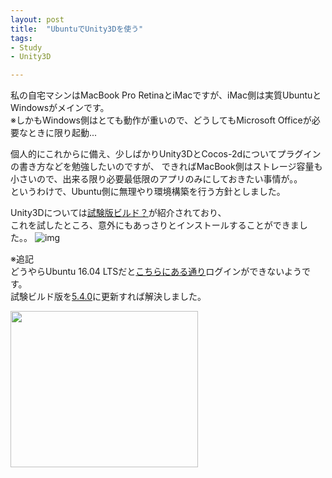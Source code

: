 ```yaml
---
layout: post
title:  "UbuntuでUnity3Dを使う"
tags:
- Study
- Unity3D

---
```

私の自宅マシンはMacBook Pro RetinaとiMacですが、iMac側は実質UbuntuとWindowsがメインです。  
※しかもWindows側はとても動作が重いので、どうしてもMicrosoft Officeが必要なときに限り起動...  

個人的にこれからに備え、少しばかりUnity3DとCocos-2dについてプラグインの書き方などを勉強したいのですが、
できればMacBook側はストレージ容量も小さいので、出来る限り必要最低限のアプリのみにしておきたい事情が。。  
というわけで、Ubuntu側に無理やり環境構築を行う方針としました。

Unity3Dについては[試験版ビルド？][Unity3D_on_Ubuntu]が紹介されており、  
これを試したところ、意外にもあっさりとインストールすることができました。。
![img](https://watarusuzuki.github.io/images/unity3donubuntu.png)

※追記  
どうやらUbuntu 16.04 LTSだと[こちらにある通り][CannotLoginUbuntu16]ログインができないようです。  
試験ビルド版を[5.4.0](http://download.unity3d.com/download_unity/linux/unity-editor-5.4.0b18+20160524_amd64.deb)に更新すれば解決しました。


<a href="https://px.a8.net/svt/ejp?a8mat=2TGWP4+E51N02+50+4YNR7L" target="_blank" rel="nofollow">
<img border="0" width="300" height="250" alt="" src="https://www25.a8.net/svt/bgt?aid=170430088855&wid=001&eno=01&mid=s00000000018030008000&mc=1"></a>
<img border="0" width="1" height="1" src="https://www10.a8.net/0.gif?a8mat=2TGWP4+E51N02+50+4YNR7L" alt="">


[Unity3D_on_Ubuntu]: https://blogs.unity3d.com/2015/07/01/the-state-of-unity-on-linux/
[CannotLoginUbuntu16]: http://askubuntu.com/questions/776991/cant-login-unity-game-engine-on-ubuntu-16-04-lts
